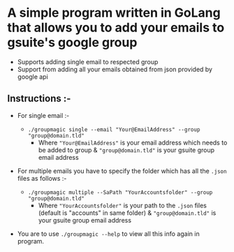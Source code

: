 A simple program written in GoLang that allows you to add your emails to gsuite's google group
= 


- Supports adding single email to respected group
- Support from adding all your emails obtained from json provided by google api

 
 Instructions :-
-
 - For single email :-
    +  `./groupmagic single --email "Your@EmailAddress" --group "group@domain.tld"`
        + Where `"Your@EmailAddress"`   is your email address which needs to be added to group & `"group@domain.tld"` is your gsuite group email address
 
-  For multiple emails you have to specify the folder which has all the `.json` files as follows :-
     +  `./groupmagic multiple --SaPath "YourAccountsfolder" --group "group@domain.tld"`
        + Where `"YourAccountsfolder"` is your path to the `.json` files  (default is "accounts" in same folder) & `"group@domain.tld"` is your gsuite group email address

- You are to use `./groupmagic --help` to view all this info again in program.



